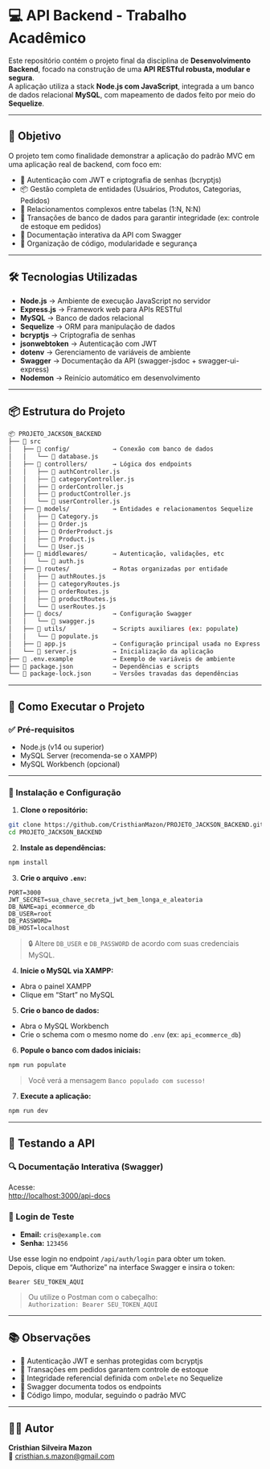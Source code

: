 # 💻 API Backend - Trabalho Acadêmico

Este repositório contém o projeto final da disciplina de **Desenvolvimento Backend**, focado na construção de uma **API RESTful robusta, modular e segura**.  
A aplicação utiliza a stack **Node.js com JavaScript**, integrada a um banco de dados relacional **MySQL**, com mapeamento de dados feito por meio do **Sequelize**.

---

## 📌 Objetivo

O projeto tem como finalidade demonstrar a aplicação do padrão MVC em uma aplicação real de backend, com foco em:

- 🔐 Autenticação com JWT e criptografia de senhas (bcryptjs)  
- 📦 Gestão completa de entidades (Usuários, Produtos, Categorias, Pedidos)  
- 🔄 Relacionamentos complexos entre tabelas (1:N, N:N)  
- 🧾 Transações de banco de dados para garantir integridade (ex: controle de estoque em pedidos)  
- 📘 Documentação interativa da API com Swagger  
- 🧱 Organização de código, modularidade e segurança  

---

## 🛠️ Tecnologias Utilizadas

- **Node.js** → Ambiente de execução JavaScript no servidor  
- **Express.js** → Framework web para APIs RESTful  
- **MySQL** → Banco de dados relacional  
- **Sequelize** → ORM para manipulação de dados  
- **bcryptjs** → Criptografia de senhas  
- **jsonwebtoken** → Autenticação com JWT  
- **dotenv** → Gerenciamento de variáveis de ambiente  
- **Swagger** → Documentação da API (swagger-jsdoc + swagger-ui-express)  
- **Nodemon** → Reinício automático em desenvolvimento  

---

## 📦 Estrutura do Projeto

```bash
📦 PROJETO_JACKSON_BACKEND
├── 📁 src
│   ├── 📁 config/            → Conexão com banco de dados
│   │   └── 📄 database.js
│   ├── 📁 controllers/       → Lógica dos endpoints
│   │   ├── 📄 authController.js
│   │   ├── 📄 categoryController.js
│   │   ├── 📄 orderController.js
│   │   ├── 📄 productController.js
│   │   └── 📄 userController.js
│   ├── 📁 models/            → Entidades e relacionamentos Sequelize
│   │   ├── 📄 Category.js
│   │   ├── 📄 Order.js
│   │   ├── 📄 OrderProduct.js
│   │   ├── 📄 Product.js
│   │   └── 📄 User.js
│   ├── 📁 middlewares/       → Autenticação, validações, etc
│   │   └── 📄 auth.js
│   ├── 📁 routes/            → Rotas organizadas por entidade
│   │   ├── 📄 authRoutes.js
│   │   ├── 📄 categoryRoutes.js
│   │   ├── 📄 orderRoutes.js
│   │   ├── 📄 productRoutes.js
│   │   └── 📄 userRoutes.js
│   ├── 📁 docs/              → Configuração Swagger
│   │   └── 📄 swagger.js
│   ├── 📁 utils/             → Scripts auxiliares (ex: populate)
│   │   └── 📄 populate.js
│   ├── 📄 app.js             → Configuração principal usada no Express
│   └── 📄 server.js          → Inicialização da aplicação
├── 📄 .env.example           → Exemplo de variáveis de ambiente
├── 📄 package.json           → Dependências e scripts
└── 📄 package-lock.json      → Versões travadas das dependências
```

---

## 🚀 Como Executar o Projeto

### ✅ Pré-requisitos

- Node.js (v14 ou superior)  
- MySQL Server (recomenda-se o XAMPP)  
- MySQL Workbench (opcional)

---

### 🧰 Instalação e Configuração

1. **Clone o repositório:**

```bash
git clone https://github.com/CristhianMazon/PROJETO_JACKSON_BACKEND.git
cd PROJETO_JACKSON_BACKEND
```

2. **Instale as dependências:**

```bash
npm install
```

3. **Crie o arquivo `.env`:**

```env
PORT=3000
JWT_SECRET=sua_chave_secreta_jwt_bem_longa_e_aleatoria
DB_NAME=api_ecommerce_db
DB_USER=root
DB_PASSWORD=
DB_HOST=localhost
```

> 🔒 Altere `DB_USER` e `DB_PASSWORD` de acordo com suas credenciais MySQL.

4. **Inicie o MySQL via XAMPP:**

- Abra o painel XAMPP  
- Clique em “Start” no MySQL  

5. **Crie o banco de dados:**

- Abra o MySQL Workbench  
- Crie o schema com o mesmo nome do `.env` (ex: `api_ecommerce_db`)

6. **Popule o banco com dados iniciais:**

```bash
npm run populate
```

> Você verá a mensagem `Banco populado com sucesso!`

7. **Execute a aplicação:**

```bash
npm run dev
```

---

## 🧪 Testando a API

### 🔍 Documentação Interativa (Swagger)

Acesse:  
[http://localhost:3000/api-docs](http://localhost:3000/api-docs)

### 🔐 Login de Teste

- **Email:** `cris@example.com`  
- **Senha:** `123456`  

Use esse login no endpoint `/api/auth/login` para obter um token.  
Depois, clique em “Authorize” na interface Swagger e insira o token:

```
Bearer SEU_TOKEN_AQUI
```

> Ou utilize o Postman com o cabeçalho:  
`Authorization: Bearer SEU_TOKEN_AQUI`

---

## 📚 Observações

- 🔐 Autenticação JWT e senhas protegidas com bcryptjs  
- 🔁 Transações em pedidos garantem controle de estoque  
- 🧱 Integridade referencial definida com `onDelete` no Sequelize  
- 📘 Swagger documenta todos os endpoints  
- 🧹 Código limpo, modular, seguindo o padrão MVC  

---

## 🧑‍💻 Autor

**Cristhian Silveira Mazon**  
📧 [cristhian.s.mazon@gmail.com](mailto:cristhian.s.mazon@gmail.com)

